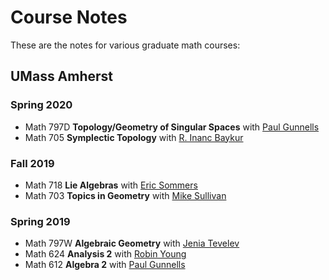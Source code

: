 # Course Notes

These are the notes for various graduate math courses:

## UMass Amherst

### Spring 2020
-    Math 797D **Topology/Geometry of Singular Spaces** with [Paul Gunnells](https://people.math.umass.edu/~gunnells/)
-    Math 705 **Symplectic Topology** with [R. Inanc Baykur](https://people.math.umass.edu/~baykur/)

### Fall 2019
-   Math 718 **Lie Algebras** with [Eric Sommers](https://people.math.umass.edu/~esommers)
-   Math 703 **Topics in Geometry** with [Mike Sullivan](https://people.math.umass.edu/~sullivan/)

### Spring 2019
-   Math 797W **Algebraic Geometry** with [Jenia Tevelev](https://people.math.umass.edu/~tevelev/)
-   Math 624 **Analysis 2** with [Robin Young](https://people.math.umass.edu/~young/)
-   Math 612 **Algebra 2** with [Paul Gunnells](https://people.math.umass.edu/~gunnells/)
